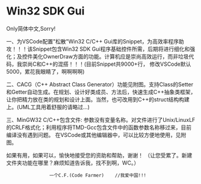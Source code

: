 # Win32 SDK Gui
Only简体中文,Sorry!

一、为VSCode配置"松散"Win32 C/C++ Gui库的Snippet，为高效率程序助攻！！！该Snippet包含Win32 SDK Gui程序基础控件所需，后期将进行细化和强化；及控件美化OwnerDraw方面的功能。计算机应是崇尚高效运行，而非垃圾代码，我崇尚C和C++的混搭！！！(目前Snippet共9000+行， 修改VSCode默认5000，累花我眼睛了，啊啊啊啊)

二、CACG（C++ Abstract Class Generator）功能见附图。支持Class的Setter和Getter自动生成。在规划、设计好类成员、方法后，快速生成C++抽象类框架，让你把精力放在类的规划和设计上面。当然，也可改用到C++的struct结构构建上。(UML工具用着舒服的请略过...)

三、MinGW32 C/C++包含文件: 参数没有变量名称。对文件进行了Unix/LinuxLF的CRLF格式化；利用程序将TMD-Gcc包含文件中的函数参数名称移过来，目前编译没有遇到问题。 在VSCode或其他编辑器中，可以比较方便地使用，见附图。

如果有用，如果可以，愉快地接受您的资助和帮助，谢谢！ （让您受累了。新建文件夹功能在哪里？麻烦知道告诉我，找不到啊，WC。）

                    一个C.F.(Code Farmer)    //我爱中国!!!  
